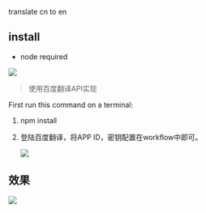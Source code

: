 translate cn to en

## install

- node required


[![](https://img.shields.io/badge/version-v1.0-green)](./Translate.alfredworkflow)



<!-- more -->
> 使用百度翻译API实现


First run this command on a terminal:
 
 1. npm install
 2. 登陆百度翻译，将APP ID，密钥配置在workflow中即可。
 
    ![](screenshot.jpeg)

## 效果

![](./translate.gif)
